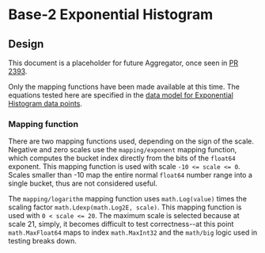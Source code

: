 # Base-2 Exponential Histogram

## Design

This document is a placeholder for future Aggregator, once seen in [PR
2393](https://github.com/open-telemetry/opentelemetry-go/pull/2393).

Only the mapping functions have been made available at this time.  The
equations tested here are specified in the [data model for Exponential
Histogram data points](https://github.com/open-telemetry/opentelemetry-specification/blob/main/specification/metrics/datamodel.md#exponentialhistogram).

### Mapping function

There are two mapping functions used, depending on the sign of the
scale.  Negative and zero scales use the `mapping/exponent` mapping
function, which computes the bucket index directly from the bits of
the `float64` exponent.  This mapping function is used with scale `-10
<= scale <= 0`.  Scales smaller than -10 map the entire normal
`float64` number range into a single bucket, thus are not considered
useful.

The `mapping/logarithm` mapping function uses `math.Log(value)` times
the scaling factor `math.Ldexp(math.Log2E, scale)`.  This mapping
function is used with `0 < scale <= 20`.  The maximum scale is
selected because at scale 21, simply, it becomes difficult to test
correctness--at this point `math.MaxFloat64` maps to index
`math.MaxInt32` and the `math/big` logic used in testing breaks down.
